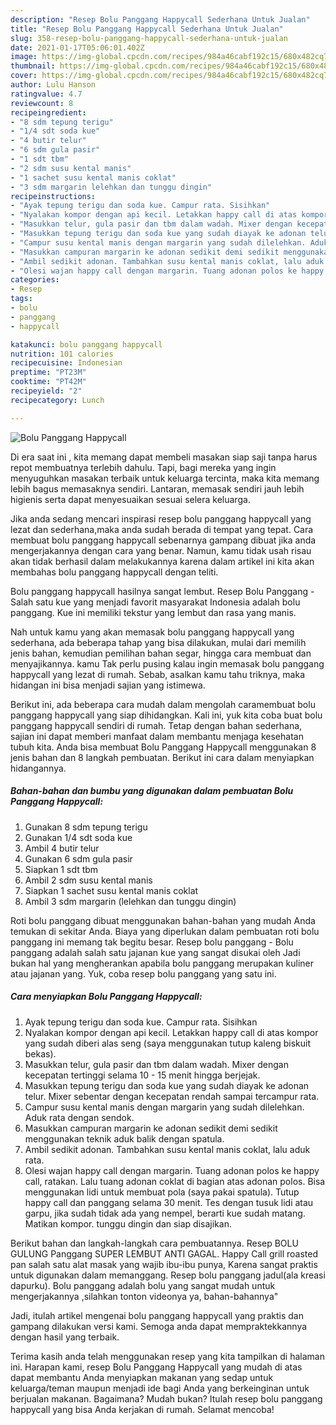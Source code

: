 ```yaml
---
description: "Resep Bolu Panggang Happycall Sederhana Untuk Jualan"
title: "Resep Bolu Panggang Happycall Sederhana Untuk Jualan"
slug: 358-resep-bolu-panggang-happycall-sederhana-untuk-jualan
date: 2021-01-17T05:06:01.402Z
image: https://img-global.cpcdn.com/recipes/984a46cabf192c15/680x482cq70/bolu-panggang-happycall-foto-resep-utama.jpg
thumbnail: https://img-global.cpcdn.com/recipes/984a46cabf192c15/680x482cq70/bolu-panggang-happycall-foto-resep-utama.jpg
cover: https://img-global.cpcdn.com/recipes/984a46cabf192c15/680x482cq70/bolu-panggang-happycall-foto-resep-utama.jpg
author: Lulu Hanson
ratingvalue: 4.7
reviewcount: 8
recipeingredient:
- "8 sdm tepung terigu"
- "1/4 sdt soda kue"
- "4 butir telur"
- "6 sdm gula pasir"
- "1 sdt tbm"
- "2 sdm susu kental manis"
- "1 sachet susu kental manis coklat"
- "3 sdm margarin lelehkan dan tunggu dingin"
recipeinstructions:
- "Ayak tepung terigu dan soda kue. Campur rata. Sisihkan"
- "Nyalakan kompor dengan api kecil. Letakkan happy call di atas kompor yang sudah diberi alas seng (saya menggunakan tutup kaleng biskuit bekas)."
- "Masukkan telur, gula pasir dan tbm dalam wadah. Mixer dengan kecepatan tertinggi selama 10 - 15 menit hingga berjejak."
- "Masukkan tepung terigu dan soda kue yang sudah diayak ke adonan telur. Mixer sebentar dengan kecepatan rendah sampai tercampur rata."
- "Campur susu kental manis dengan margarin yang sudah dilelehkan. Aduk rata dengan sendok."
- "Masukkan campuran margarin ke adonan sedikit demi sedikit menggunakan teknik aduk balik dengan spatula."
- "Ambil sedikit adonan. Tambahkan susu kental manis coklat, lalu aduk rata."
- "Olesi wajan happy call dengan margarin. Tuang adonan polos ke happy call, ratakan. Lalu tuang adonan coklat di bagian atas adonan polos. Bisa menggunakan lidi untuk membuat pola (saya pakai spatula). Tutup happy call dan panggang selama 30 menit. Tes dengan tusuk lidi atau garpu, jika sudah tidak ada yang nempel, berarti kue sudah matang. Matikan kompor. tunggu dingin dan siap disajikan."
categories:
- Resep
tags:
- bolu
- panggang
- happycall

katakunci: bolu panggang happycall 
nutrition: 101 calories
recipecuisine: Indonesian
preptime: "PT23M"
cooktime: "PT42M"
recipeyield: "2"
recipecategory: Lunch

---
```



![Bolu Panggang Happycall](https://img-global.cpcdn.com/recipes/984a46cabf192c15/680x482cq70/bolu-panggang-happycall-foto-resep-utama.jpg)

Di era  saat ini , kita memang dapat membeli masakan siap saji tanpa harus repot membuatnya terlebih dahulu. Tapi, bagi mereka yang ingin menyuguhkan masakan terbaik untuk keluarga tercinta, maka kita memang lebih bagus memasaknya sendiri. Lantaran, memasak sendiri jauh lebih higienis serta dapat menyesuaikan sesuai selera keluarga.

Jika anda sedang mencari inspirasi resep bolu panggang happycall yang lezat dan sederhana,maka anda sudah berada di tempat yang tepat. Cara membuat bolu panggang happycall  sebenarnya gampang dibuat jika anda mengerjakannya dengan cara yang benar. Namun, kamu tidak usah risau akan tidak berhasil dalam melakukannya 
karena dalam artikel ini kita akan membahas bolu panggang happycall dengan teliti.  

Bolu panggang happycall hasilnya sangat lembut. Resep Bolu Panggang - Salah satu kue yang menjadi favorit masyarakat Indonesia adalah bolu panggang. Kue ini memiliki tekstur yang lembut dan rasa yang manis.

Nah untuk kamu yang akan memasak bolu panggang happycall yang sederhana, ada beberapa tahap yang bisa dilakukan, mulai dari memilih jenis bahan, kemudian pemilihan bahan segar, hingga cara membuat dan menyajikannya. kamu Tak perlu pusing kalau ingin memasak bolu panggang happycall yang lezat di rumah. Sebab, asalkan kamu  tahu triknya, maka hidangan ini bisa menjadi sajian yang istimewa.

Berikut ini, ada beberapa cara mudah dalam mengolah caramembuat bolu panggang happycall yang siap dihidangkan. Kali ini, yuk kita coba buat bolu panggang happycall sendiri di rumah. Tetap dengan bahan sederhana, sajian ini dapat memberi manfaat dalam membantu menjaga kesehatan tubuh kita. Anda bisa membuat Bolu Panggang Happycall menggunakan 8 jenis bahan dan 8 langkah pembuatan. Berikut ini cara dalam menyiapkan hidangannya.

<!--inarticleads1-->

##### Bahan-bahan dan bumbu yang digunakan dalam pembuatan Bolu Panggang Happycall:

1. Gunakan 8 sdm tepung terigu
1. Gunakan 1/4 sdt soda kue
1. Ambil 4 butir telur
1. Gunakan 6 sdm gula pasir
1. Siapkan 1 sdt tbm
1. Ambil 2 sdm susu kental manis
1. Siapkan 1 sachet susu kental manis coklat
1. Ambil 3 sdm margarin (lelehkan dan tunggu dingin)


Roti bolu panggang dibuat menggunakan bahan-bahan yang mudah Anda temukan di sekitar Anda. Biaya yang diperlukan dalam pembuatan roti bolu panggang ini memang tak begitu besar. Resep bolu panggang - Bolu panggang adalah salah satu jajanan kue yang sangat disukai oleh Jadi bukan hal yang mengherankan apabila bolu panggang merupakan kuliner atau jajanan yang. Yuk, coba resep bolu panggang yang satu ini. 

<!--inarticleads2-->

##### Cara menyiapkan Bolu Panggang Happycall:

1. Ayak tepung terigu dan soda kue. Campur rata. Sisihkan
1. Nyalakan kompor dengan api kecil. Letakkan happy call di atas kompor yang sudah diberi alas seng (saya menggunakan tutup kaleng biskuit bekas).
1. Masukkan telur, gula pasir dan tbm dalam wadah. Mixer dengan kecepatan tertinggi selama 10 - 15 menit hingga berjejak.
1. Masukkan tepung terigu dan soda kue yang sudah diayak ke adonan telur. Mixer sebentar dengan kecepatan rendah sampai tercampur rata.
1. Campur susu kental manis dengan margarin yang sudah dilelehkan. Aduk rata dengan sendok.
1. Masukkan campuran margarin ke adonan sedikit demi sedikit menggunakan teknik aduk balik dengan spatula.
1. Ambil sedikit adonan. Tambahkan susu kental manis coklat, lalu aduk rata.
1. Olesi wajan happy call dengan margarin. Tuang adonan polos ke happy call, ratakan. Lalu tuang adonan coklat di bagian atas adonan polos. Bisa menggunakan lidi untuk membuat pola (saya pakai spatula). Tutup happy call dan panggang selama 30 menit. Tes dengan tusuk lidi atau garpu, jika sudah tidak ada yang nempel, berarti kue sudah matang. Matikan kompor. tunggu dingin dan siap disajikan.


Berikut bahan dan langkah-langkah cara pembuatannya. Resep BOLU GULUNG Panggang SUPER LEMBUT ANTI GAGAL. Happy Call grill roasted pan salah satu alat masak yang wajib ibu-ibu punya, Karena sangat praktis untuk digunakan dalam memanggang. Resep bolu panggang jadul(ala kreasi dapurku). Bolu panggang adalah bolu yang sangat mudah untuk mengerjakannya ,silahkan tonton videonya ya, bahan-bahannya&#34; 

Jadi, itulah artikel mengenai  bolu panggang happycall  yang praktis dan gampang dilakukan versi kami. Semoga anda dapat mempraktekkannya dengan hasil yang terbaik. 

Terima kasih anda telah menggunakan resep yang kita tampilkan di halaman ini. Harapan kami, resep  Bolu Panggang Happycall yang mudah di atas dapat membantu Anda menyiapkan makanan yang sedap untuk keluarga/teman maupun menjadi ide bagi Anda yang berkeinginan untuk berjualan makanan. Bagaimana? Mudah bukan? Itulah resep bolu panggang happycall yang bisa Anda kerjakan di rumah. Selamat mencoba!

